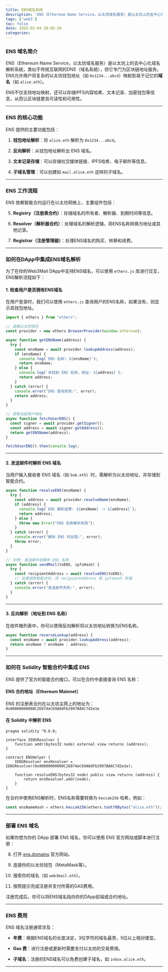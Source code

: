 ```yaml
---
title: ENS域名系统
description: 'ENS（Ethereum Name Service，以太坊域名服务）是以太坊上的去中心化域名解析系统'
tags: ['web3']
toc: false
date: 2025-05-04 20:05:20
categories:
---
```


### **ENS 域名简介**

ENS（Ethereum Name Service，以太坊域名服务）是以太坊上的去中心化域名解析系统，类似于传统互联网的DNS（域名系统），但它专门为区块链地址服务。ENS允许用户将复杂的以太坊钱包地址（如 `0x1234...abcd`）映射到易于记忆的**域名**（如 `alice.eth`）。

ENS不仅支持地址映射，还可以存储IPFS内容哈希、文本记录、加密钱包等信息，从而让区块链更具可读性和可用性。

---

### **ENS 的核心功能**

ENS 提供的主要功能包括：

1. **钱包地址解析**：将 `alice.eth` 解析为 `0x1234...abcd`。

2. **反向解析**：从钱包地址解析出 ENS 域名。

3. **文本记录存储**：可以存储社交媒体链接、IPFS哈希、电子邮件等信息。

4. **子域名管理**：可以创建如 `mail.alice.eth` 这样的子域名。

---

### **ENS 工作流程**

ENS 依赖智能合约运行在以太坊网络上，主要组件包括：

5. **Registry（注册表合约）**：存储域名的所有者、解析器、到期时间等信息。

6. **Resolver（解析器合约）**：处理域名的解析逻辑，将ENS名称转换为地址或其他记录。

7. **Registrar（注册管理器）**：处理ENS域名的购买、转移和续费。

---

### **如何在DApp中集成ENS域名解析**

为了在你的Web3Mail DApp中支持ENS域名，可以使用 `ethers.js` 库进行交互，ENS解析流程如下：

#### **1. 检查用户是否拥有ENS域名**

在用户登录时，我们可以使用 `ethers.js` 查询用户的ENS名称，如果没有，则显示其钱包地址。

```JavaScript
import { ethers } from "ethers";

// 连接以太坊钱包
const provider = new ethers.BrowserProvider(window.ethereum);

async function getENSName(address) {
  try {
    const ensName = await provider.lookupAddress(address);
    if (ensName) {
      console.log(`ENS 名称: ${ensName}`);
      return ensName;
    } else {
      console.log(`未找到 ENS 名称，地址: ${address}`);
      return address;
    }
  } catch (error) {
    console.error("ENS 查询失败:", error);
    return address;
  }
}

// 获取当前用户地址
async function fetchUserENS() {
  const signer = await provider.getSigner();
  const address = await signer.getAddress();
  return getENSName(address);
}

fetchUserENS().then(console.log);
```


---

#### **2. 发送邮件时解析 ENS 域名**

当用户输入接收者 ENS 域名（如 `bob.eth`）时，需解析为以太坊地址，并存储到智能合约。

```JavaScript
async function resolveENS(ensName) {
  try {
    const address = await provider.resolveName(ensName);
    if (address) {
      console.log(`ENS 解析结果: ${ensName} -> ${address}`);
      return address;
    } else {
      throw new Error("ENS 名称解析失败");
    }
  } catch (error) {
    console.error("解析 ENS 时出错:", error);
    throw error;
  }
}

// 示例: 发送邮件前解析 ENS 名称
async function sendMail(toENS, ipfsHash) {
  try {
    const recipientAddress = await resolveENS(toENS);
    // 这里调用智能合约，将 recipientAddress 和 ipfsHash 存储
  } catch (error) {
    console.error("发送邮件失败:", error);
  }
}
```


---

#### **3. 反向解析（地址到 ENS 名称）**

在收件箱列表中，你可以使用反向解析将以太坊地址转换为ENS名称。

```JavaScript
async function reverseLookup(address) {
  const ensName = await provider.lookupAddress(address);
  return ensName ? ensName : address;
}
```


---

### **如何在 Solidity 智能合约中集成 ENS**

ENS 提供了官方的智能合约接口，可以在合约中直接查询 ENS 名称：

#### **ENS 合约地址（Ethereum Mainnet）**

ENS 的注册表合约在以太坊主网上的地址为：
`0x00000000000C2E074eC69A0dFb2997BA6C7d2e1e`

#### **在 Solidity 中解析 ENS**

```Solidity
pragma solidity ^0.8.0;

interface IENSResolver {
    function addr(bytes32 node) external view returns (address);
}

contract ENSHelper {
    IENSResolver ensResolver = IENSResolver(0x00000000000C2E074eC69A0dFb2997BA6C7d2e1e);

    function resolveENS(bytes32 node) public view returns (address) {
        return ensResolver.addr(node);
    }
}
```


在合约中使用ENS解析时，ENS名称需要转换为 `keccak256` 哈希，例如：

```JavaScript
const ensNameHash = ethers.keccak256(ethers.toUtf8Bytes("alice.eth"));
```


---

### **部署 ENS 域名**

如果你想为你的 DApp 部署 ENS 域名，你可以使用 ENS 官方网站或脚本进行注册：

8. 打开 [ens.domains](https://ens.domains/) 官方网站。

9. 连接你的以太坊钱包（MetaMask等）。

10. 搜索你的域名（如 `web3mail.eth`）。

11. 按照提示完成注册并支付所需的GAS费用。

注册完成后，你可以将ENS域名指向你的DApp前端或合约地址。

---

### **ENS 费用**

ENS 域名注册通常涉及：

- **年费**：根据ENS域名的长度决定，3位字符的域名最贵，5位以上相对便宜。

- **Gas 费**：进行注册或更新时需要支付以太坊的交易费用。

- **子域名**：注册的ENS域名可以免费创建子域名，如 `inbox.alice.eth`。

---





